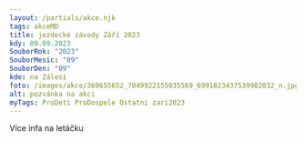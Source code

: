 ```yaml
---
layout: /partials/akce.njk
tags: akceMD
title: jezdecké závody Září 2023
kdy: 09.09.2023
SouborRok: "2023"
SouborMesic: "09"
SouborDen: "09"
kde: na Zálesí
foto: /images/akce/369655652_7049922155035569_6991823437539982032_n.jpg
alt: pozvánka na akci
myTags: ProDeti ProDospele Ostatni zari2023
---
```

V﻿íce infa na letáčku